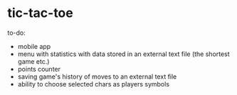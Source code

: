 # tic-tac-toe
to-do:
- mobile app
- menu with statistics with data stored in an external text file (the shortest game etc.)
- points counter
- saving game's history of moves to an external text file
- ability to choose selected chars as players symbols
